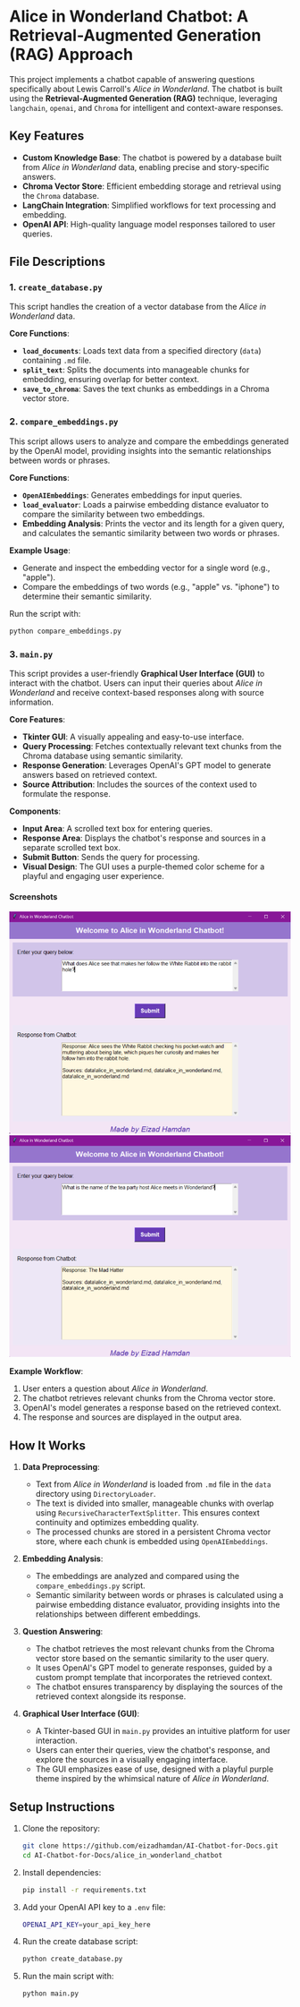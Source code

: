 # Alice in Wonderland Chatbot: A Retrieval-Augmented Generation (RAG) Approach

This project implements a chatbot capable of answering questions specifically about Lewis Carroll's *Alice in Wonderland*. The chatbot is built using the **Retrieval-Augmented Generation (RAG)** technique, leveraging `langchain`, `openai`, and `Chroma` for intelligent and context-aware responses.

## Key Features

- **Custom Knowledge Base**: The chatbot is powered by a database built from *Alice in Wonderland* data, enabling precise and story-specific answers.
- **Chroma Vector Store**: Efficient embedding storage and retrieval using the `Chroma` database.
- **LangChain Integration**: Simplified workflows for text processing and embedding.
- **OpenAI API**: High-quality language model responses tailored to user queries.

## File Descriptions

### 1. `create_database.py`
This script handles the creation of a vector database from the *Alice in Wonderland* data.

**Core Functions**:
- **`load_documents`**: Loads text data from a specified directory (`data`) containing `.md` file.
- **`split_text`**: Splits the documents into manageable chunks for embedding, ensuring overlap for better context.
- **`save_to_chroma`**: Saves the text chunks as embeddings in a Chroma vector store.

### 2. `compare_embeddings.py`

This script allows users to analyze and compare the embeddings generated by the OpenAI model, providing insights into the semantic relationships between words or phrases.

**Core Functions**:
- **`OpenAIEmbeddings`**: Generates embeddings for input queries.
- **`load_evaluator`**: Loads a pairwise embedding distance evaluator to compare the similarity between two embeddings.
- **Embedding Analysis**: Prints the vector and its length for a given query, and calculates the semantic similarity between two words or phrases.

**Example Usage**:
- Generate and inspect the embedding vector for a single word (e.g., "apple").
- Compare the embeddings of two words (e.g., "apple" vs. "iphone") to determine their semantic similarity.

Run the script with:
```bash
python compare_embeddings.py
```

### 3. `main.py`

This script provides a user-friendly **Graphical User Interface (GUI)** to interact with the chatbot. Users can input their queries about *Alice in Wonderland* and receive context-based responses along with source information.

**Core Features**:
- **Tkinter GUI**: A visually appealing and easy-to-use interface.
- **Query Processing**: Fetches contextually relevant text chunks from the Chroma database using semantic similarity.
- **Response Generation**: Leverages OpenAI's GPT model to generate answers based on retrieved context.
- **Source Attribution**: Includes the sources of the context used to formulate the response.

**Components**:
- **Input Area**: A scrolled text box for entering queries.
- **Response Area**: Displays the chatbot's response and sources in a separate scrolled text box.
- **Submit Button**: Sends the query for processing.
- **Visual Design**: The GUI uses a purple-themed color scheme for a playful and engaging user experience.

#### Screenshots

![Image1](images/img1.png)
![Image2](images/img2.png)

**Example Workflow**:
1. User enters a question about *Alice in Wonderland*.
2. The chatbot retrieves relevant chunks from the Chroma vector store.
3. OpenAI's model generates a response based on the retrieved context.
4. The response and sources are displayed in the output area.

## How It Works

1. **Data Preprocessing**:
   - Text from *Alice in Wonderland* is loaded from `.md` file in the `data` directory using `DirectoryLoader`.
   - The text is divided into smaller, manageable chunks with overlap using `RecursiveCharacterTextSplitter`. This ensures context continuity and optimizes embedding quality.
   - The processed chunks are stored in a persistent Chroma vector store, where each chunk is embedded using `OpenAIEmbeddings`.

2. **Embedding Analysis**:
   - The embeddings are analyzed and compared using the `compare_embeddings.py` script.
   - Semantic similarity between words or phrases is calculated using a pairwise embedding distance evaluator, providing insights into the relationships between different embeddings.

3. **Question Answering**:
   - The chatbot retrieves the most relevant chunks from the Chroma vector store based on the semantic similarity to the user query.
   - It uses OpenAI's GPT model to generate responses, guided by a custom prompt template that incorporates the retrieved context.
   - The chatbot ensures transparency by displaying the sources of the retrieved context alongside its response.

4. **Graphical User Interface (GUI)**:
   - A Tkinter-based GUI in `main.py` provides an intuitive platform for user interaction.
   - Users can enter their queries, view the chatbot's response, and explore the sources in a visually engaging interface.
   - The GUI emphasizes ease of use, designed with a playful purple theme inspired by the whimsical nature of *Alice in Wonderland*.

## Setup Instructions

1. Clone the repository:
   ```bash
   git clone https://github.com/eizadhamdan/AI-Chatbot-for-Docs.git
   cd AI-Chatbot-for-Docs/alice_in_wonderland_chatbot
   ```
2. Install dependencies:
   ```bash
   pip install -r requirements.txt
   ```
3. Add your OpenAI API key to a `.env` file:
   ```bash
   OPENAI_API_KEY=your_api_key_here
   ```
4. Run the create database script:
   ```bash
   python create_database.py
   ```
5. Run the main script with:
   ```bash
   python main.py
   ```
